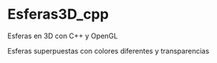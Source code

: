 # Esferas3D_cpp
Esferas en 3D con C++ y OpenGL

Esferas superpuestas con colores diferentes y transparencias
